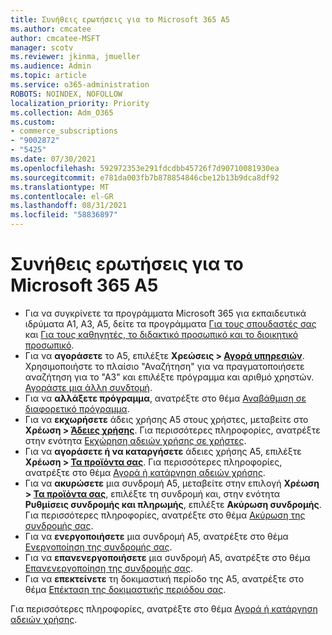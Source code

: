 ```yaml
---
title: Συνήθεις ερωτήσεις για το Microsoft 365 A5
ms.author: cmcatee
author: cmcatee-MSFT
manager: scotv
ms.reviewer: jkinma, jmueller
ms.audience: Admin
ms.topic: article
ms.service: o365-administration
ROBOTS: NOINDEX, NOFOLLOW
localization_priority: Priority
ms.collection: Adm_O365
ms.custom:
- commerce_subscriptions
- "9002872"
- "5425"
ms.date: 07/30/2021
ms.openlocfilehash: 592972353e291fdcdbb45726f7d90710081930ea
ms.sourcegitcommit: e781da003fb7b878854846cbe12b13b9dca8df92
ms.translationtype: MT
ms.contentlocale: el-GR
ms.lasthandoff: 08/31/2021
ms.locfileid: "58836897"
---
```

# <a name="microsoft-365-a5-faq"></a>Συνήθεις ερωτήσεις για το Microsoft 365 A5

- Για να συγκρίνετε τα προγράμματα Microsoft 365 για εκπαιδευτικά ιδρύματα A1, A3, A5, δείτε τα προγράμματα [Για τους σπουδαστές σας](https://www.microsoft.com/microsoft-365/academic/compare-office-365-education-plans?activetab=tab:primaryr1) και [Για τους καθηγητές, το διδακτικό προσωπικό και το διοικητικό προσωπικό](https://www.microsoft.com/microsoft-365/academic/compare-office-365-education-plans?activetab=tab:primaryr2).
- Για να **αγοράσετε** το Α5, επιλέξτε **Χρεώσεις > [Αγορά υπηρεσιών](https://go.microsoft.com/fwlink/p/?linkid=868433)**. Χρησιμοποιήστε το πλαίσιο "Αναζήτηση" για να πραγματοποιήσετε αναζήτηση για το "Α3" και επιλέξτε πρόγραμμα και αριθμό χρηστών. [Αγοράστε μια άλλη συνδτομή](https://docs.microsoft.com/microsoft-365/commerce/try-or-buy-microsoft-365#buy-a-different-subscription).
- Για να **αλλάξετε πρόγραμμα**, ανατρέξτε στο θέμα [Αναβάθμιση σε διαφορετικό πρόγραμμα](https://docs.microsoft.com/microsoft-365/commerce/subscriptions/upgrade-to-different-plan).
- Για να **εκχωρήσετε** άδεις χρήσης A5 στους χρήστες, μεταβείτε στο **Χρέωση > [Άδειες χρήσης](https://go.microsoft.com/fwlink/p/?linkid=842264)**. Για περισσότερες πληροφορίες, ανατρέξτε στην ενότητα [Εκχώρηση αδειών χρήσης σε χρήστες](https://docs.microsoft.com/microsoft-365/admin/manage/assign-licenses-to-users).
- Για να **αγοράσετε ή να καταργήσετε** άδειες χρήσης A5, επιλέξτε **Χρέωση > [Τα προϊόντα σας](https://go.microsoft.com/fwlink/p/?linkid=842054)**. Για περισσότερες πληροφορίες, ανατρέξτε στο θέμα [Αγορά ή κατάργηση αδειών χρήσης](https://docs.microsoft.com/microsoft-365/commerce/licenses/buy-licenses).
- Για να **ακυρώσετε** μια συνδρομή A5, μεταβείτε στην επιλογή **Χρέωση > [Τα προϊόντα σας](https://go.microsoft.com/fwlink/p/?linkid=842054)**, επιλέξτε τη συνδρομή και, στην ενότητα **Ρυθμίσεις συνδρομής και πληρωμής**, επιλέξτε **Ακύρωση συνδρομής**. Για περισσότερες πληροφορίες, ανατρέξτε στο θέμα [Ακύρωση της συνδρομής σας](https://docs.microsoft.com/microsoft-365/commerce/subscriptions/cancel-your-subscription).
- Για να **ενεργοποιήσετε** μια συνδρομή Α5, ανατρέξτε στο θέμα [Ενεργοποίηση της συνδρομής σας](https://docs.microsoft.com/alchemyinsights/activate-your-office-365-subscription).
- Για να **επανενεργοποιήσετε** μια συνδρομή Α5, ανατρέξτε στο θέμα [Επανενεργοποίηση της συνδρομής σας](https://docs.microsoft.com/alchemyinsights/reactivate-your-subscription).
- Για να **επεκτείνετε** τη δοκιμαστική περίοδο της Α5, ανατρέξτε στο θέμα [Επέκταση της δοκιμαστικής περιόδου σας](https://docs.microsoft.com/microsoft-365/commerce/extend-your-trial).

Για περισσότερες πληροφορίες, ανατρέξτε στο θέμα [Αγορά ή κατάργηση αδειών χρήσης](https://docs.microsoft.com/microsoft-365/commerce/licenses/buy-licenses).